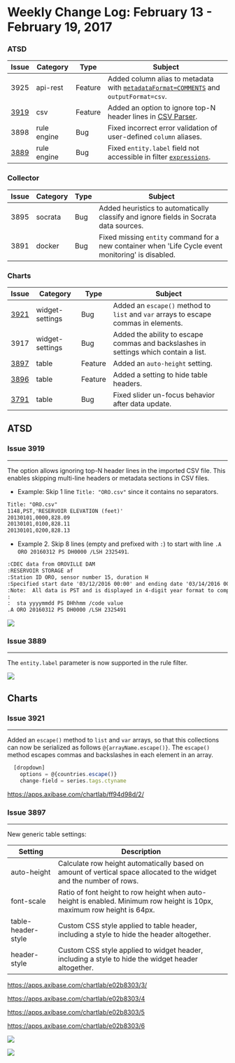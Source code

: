 Weekly Change Log: February 13 - February 19, 2017
==================================================

### ATSD

| Issue| Category        | Type    | Subject                                                                              |
|------|-----------------|---------|--------------------------------------------------------------------------------------| 
| 3925 | api-rest        | Feature     | Added column alias to metadata with [`metadataFormat=COMMENTS`](../../sql/api.md#parameters) and `outputFormat=csv`.                                                       |
| [3919](#issue-3919) | csv        | Feature | Added an option to ignore top-N header lines in [CSV Parser](../../parsers/csv/README.md).                                                                  |
| 3898 | rule engine     | Bug     | Fixed incorrect error validation of user-defined `column` aliases.                                                      |
| [3889](#issue-3889) | rule engine     | Bug     | Fixed `entity.label` field not accessible in filter [`expressions`](../../rule-engine/filters.md).                                                                 |

### Collector

| Issue| Category        | Type    | Subject                                                                              |
|------|-----------------|---------|--------------------------------------------------------------------------------------| 
| 3895 | socrata         | Bug     | Added heuristics to automatically classify and ignore fields in Socrata data sources. |
| 3891 | docker          | Bug     | Fixed missing `entity` command for a new container when 'Life Cycle event monitoring' is disabled.   |

### Charts

| Issue| Category        | Type    | Subject                                                                              |
|------|-----------------|---------|--------------------------------------------------------------------------------------| 
| [3921](#issue-3921) | widget-settings | Bug     | Added an `escape()` method to `list` and `var` arrays to escape commas in elements.         |
| 3917 | widget-settings | Bug     | Added the ability to escape commas and backslashes in settings which contain a list.                 |
| [3897](#issue-3897) | table      | Feature | Added an `auto-height` setting.                                                                |
| [3896](#issue-3896) | table      | Feature | Added a setting to hide table headers.                                                   |
| [3791](#issue-3791) | table      | Bug     | Fixed slider un-focus behavior after data update.                |

## ATSD

### Issue 3919
--------------

The option allows ignoring top-N header lines in the imported CSV file. This enables skipping multi-line headers or metadata sections in CSV files.

* Example: Skip 1 line `Title: "ORO.csv"` since it contains no separators.

```txt
Title: "ORO.csv"
1148,PST,'RESERVOIR ELEVATION (feet)'
20130101,0000,828.09
20130101,0100,828.11
20130101,0200,828.13
```

* Example 2. Skip 8 lines (empty and prefixed with `:`) to start with line `.A ORO 20160312 PS DH0000 /LSH 2325491`.

```txt
:CDEC data from OROVILLE DAM
:RESERVOIR STORAGE af
:Station ID ORO, sensor number 15, duration H
:Specified start date '03/12/2016 00:00' and ending date '03/14/2016 00:00'
:Note:  All data is PST and is displayed in 4-digit year format to comply with Y2K requirements.
:
:  sta yyyymmdd PS DHhhmm /code value
.A ORO 20160312 PS DH0000 /LSH 2325491 
```

![](Images/Figure4.png)

### Issue 3889
--------------

The `entity.label` parameter is now supported in the rule filter.

![](Images/Figure3.png)
 

## Charts

### Issue 3921
--------------

Added an `escape()` method to `list` and `var` arrays, so that this collections can now be serialized as follows  `@{arrayName.escape()}`. The `escape()` method escapes commas and backslashes in each element in an array.

```javascript
  [dropdown]
    options = @{countries.escape()}
    change-field = series.tags.ctyname
```

https://apps.axibase.com/chartlab/ff94d98d/2/

### Issue 3897
--------------

New generic table settings:

| Setting | Description |
|---|---|
| auto-height	| Calculate row height automatically based on amount of vertical space allocated to the widget and the number of rows.|
| font-scale	| Ratio of font height to row height when auto-height is enabled. Minimum row height is 10px, maximum row height is 64px. |
| table-header-style	| Custom CSS style applied to table header, including a style to hide the header altogether. |
| header-style	| Custom CSS style applied to widget header, including a style to hide the widget header altogether. |

https://apps.axibase.com/chartlab/e02b8303/3/

https://apps.axibase.com/chartlab/e02b8303/4

https://apps.axibase.com/chartlab/e02b8303/5

https://apps.axibase.com/chartlab/e02b8303/6

![](Images/Figure1.png)

![](Images/Figure2.png)

